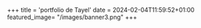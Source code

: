+++
title = 'portfolio de Tayel'
date = 2024-02-04T11:59:52+01:00
featured_image= "/images/banner3.png"
+++
